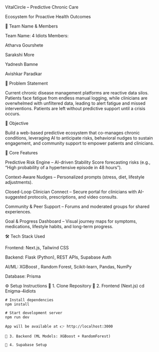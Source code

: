 VitalCircle – Predictive Chronic Care

Ecosystem for Proactive Health Outcomes

👥 Team Name & Members

Team Name: 4 Idiots
Members:

Atharva Gourshete

Sarakshi More

Yadnesh Bamne

Avishkar Paradkar

📝 Problem Statement

Current chronic disease management platforms are reactive data silos. Patients face fatigue from endless manual logging, while clinicians are overwhelmed with unfiltered data, leading to alert fatigue and missed interventions. Patients are left without predictive support until a crisis occurs.

🎯 Objective

Build a web-based predictive ecosystem that co-manages chronic conditions, leveraging AI to anticipate risks, behavioral nudges to sustain engagement, and community support to empower patients and clinicians.

🚀 Core Features

Predictive Risk Engine – AI-driven Stability Score forecasting risks (e.g., “High probability of a hypertensive episode in 48 hours”).

Context-Aware Nudges – Personalized prompts (stress, diet, lifestyle adjustments).

Closed-Loop Clinician Connect – Secure portal for clinicians with AI-suggested protocols, prescriptions, and video consults.

Community & Peer Support – Forums and moderated groups for shared experiences.

Goal & Progress Dashboard – Visual journey maps for symptoms, medications, lifestyle habits, and long-term progress.

🛠️ Tech Stack Used

Frontend: Next.js, Tailwind CSS

Backend: Flask (Python), REST APIs, Supabase Auth

AI/ML: XGBoost , Random Forest, Scikit-learn, Pandas, NumPy

Database: Prisma 

⚙️ Setup Instructions
🔹 1. Clone Repository
🔹 2. Frontend (Next.js)
    cd Enigma-4idiots

    # Install dependencies
    npm install

    # Start development server
    npm run dev

    App will be available at 👉 http://localhost:3000
    
    🔹 3. Backend (ML Models: XGBoost + RandomForest)
    
    🔹 4. Supabase Setup
